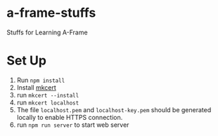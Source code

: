 # a-frame-stuffs
Stuffs for Learning A-Frame


# Set Up

1. Run `npm install`
1. Install [mkcert](https://github.com/FiloSottile/mkcert)
1. run `mkcert --install`
1. run `mkcert localhost`
1. The file `localhost.pem` and `localhost-key.pem` should be generated locally to enable HTTPS connection.
1. run `npm run server` to start web server
